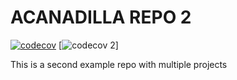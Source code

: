 # ACANADILLA REPO 2
[![codecov](https://codecov.io/gh/acanadil/testing-2/graph/badge.svg?token=MWKQAIMYS3)](https://codecov.io/gh/acanadil/testing-2)
[![codecov 2](https://codecov.io/gh/acanadil/testing-2/main/graph/badge.svg?token=MWKQAIMYS3)]


This is a second example repo with multiple projects
